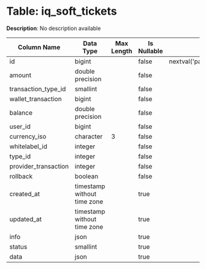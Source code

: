 # Table: iq_soft_tickets

**Description**: No description available

| Column Name | Data Type | Max Length | Is Nullable | Default | Primary Key | Foreign Key |
|-------------|-----------|------------|-------------|---------|-------------|-------------|
| id | bigint |  | false | nextval('pam.iq_soft_tickets_id_seq'::regclass) | iq_soft_tickets | iq_soft_tickets |
| amount | double precision |  | false |  |  |  |
| transaction_type_id | smallint |  | false |  | iq_soft_tickets | transaction_types |
| wallet_transaction | bigint |  | false |  |  |  |
| balance | double precision |  | false |  |  |  |
| user_id | bigint |  | false |  | iq_soft_tickets | users |
| currency_iso | character | 3 | false |  | iq_soft_tickets | currencies |
| whitelabel_id | integer |  | false |  | iq_soft_tickets | whitelabels |
| type_id | integer |  | false |  |  |  |
| provider_transaction | integer |  | false |  |  |  |
| rollback | boolean |  | false |  |  |  |
| created_at | timestamp without time zone |  | true |  |  |  |
| updated_at | timestamp without time zone |  | true |  |  |  |
| info | json |  | true |  |  |  |
| status | smallint |  | true |  |  |  |
| data | json |  | true |  |  |  |
